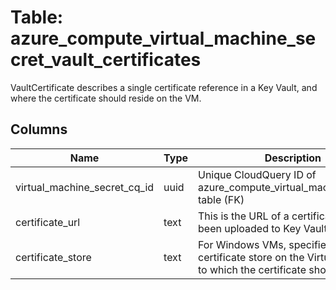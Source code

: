 
# Table: azure_compute_virtual_machine_secret_vault_certificates
VaultCertificate describes a single certificate reference in a Key Vault, and where the certificate should reside on the VM.
## Columns
| Name        | Type           | Description  |
| ------------- | ------------- | -----  |
|virtual_machine_secret_cq_id|uuid|Unique CloudQuery ID of azure_compute_virtual_machine_secrets table (FK)|
|certificate_url|text|This is the URL of a certificate that has been uploaded to Key Vault as a secret|
|certificate_store|text|For Windows VMs, specifies the certificate store on the Virtual Machine to which the certificate should be added|
